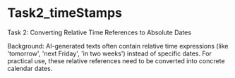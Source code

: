 # Task2_timeStamps
Task 2: Converting Relative Time References to Absolute Dates

Background: AI-generated texts often contain relative time expressions (like 'tomorrow', 'next Friday', 'in two weeks') instead of specific dates. For practical use, these relative references need to be converted into concrete calendar dates.
